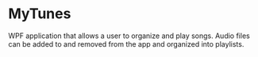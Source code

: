 # MyTunes

WPF application that allows a user to organize and play songs.  Audio files can be added to and removed 
from the app and organized into playlists.  
